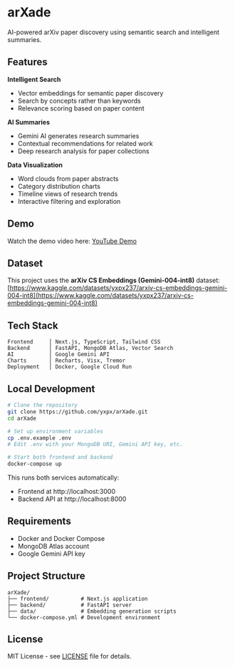 # arXade

AI-powered arXiv paper discovery using semantic search and intelligent summaries.

## Features

**Intelligent Search**
- Vector embeddings for semantic paper discovery
- Search by concepts rather than keywords
- Relevance scoring based on paper content

**AI Summaries**
- Gemini AI generates research summaries
- Contextual recommendations for related work
- Deep research analysis for paper collections

**Data Visualization**
- Word clouds from paper abstracts
- Category distribution charts
- Timeline views of research trends
- Interactive filtering and exploration

## Demo

Watch the demo video here: [YouTube Demo](https://www.youtube.com/watch?v=WsU3qzf0Iew)

## Dataset

This project uses the **arXiv CS Embeddings (Gemini-004-int8)** dataset:
[https://www.kaggle.com/datasets/yxpx237/arxiv-cs-embeddings-gemini-004-int8](https://www.kaggle.com/datasets/yxpx237/arxiv-cs-embeddings-gemini-004-int8)

## Tech Stack

```
Frontend     │ Next.js, TypeScript, Tailwind CSS
Backend      │ FastAPI, MongoDB Atlas, Vector Search  
AI           │ Google Gemini API
Charts       │ Recharts, Visx, Tremor
Deployment   │ Docker, Google Cloud Run
```

## Local Development

```bash
# Clone the repository
git clone https://github.com/yxpx/arXade.git
cd arXade

# Set up environment variables
cp .env.example .env
# Edit .env with your MongoDB URI, Gemini API key, etc.

# Start both frontend and backend
docker-compose up
```

This runs both services automatically:
- Frontend at http://localhost:3000
- Backend API at http://localhost:8000

## Requirements

- Docker and Docker Compose
- MongoDB Atlas account
- Google Gemini API key

## Project Structure

```
arXade/
├── frontend/          # Next.js application
├── backend/           # FastAPI server
├── data/              # Embedding generation scripts
└── docker-compose.yml # Development environment
```

## License

MIT License - see [LICENSE](LICENSE) file for details.
